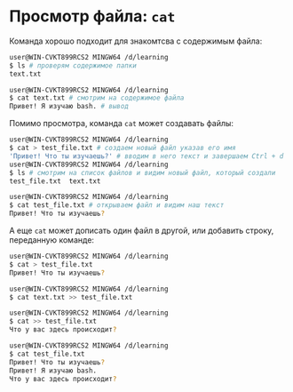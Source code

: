 # Просмотр файла: `cat`
Команда хорошо подходит для знакомтсва с содержимым файла:
```bash
user@WIN-CVKT899RCS2 MINGW64 /d/learning
$ ls # проверям содержимое папки
text.txt

user@WIN-CVKT899RCS2 MINGW64 /d/learning
$ cat text.txt # смотрим на содержимое файла
Привет! Я изучаю bash. # вывод
```
Помимо просмотра, команда `cat` может создавать файлы:
```bash
user@WIN-CVKT899RCS2 MINGW64 /d/learning
$ cat > test_file.txt # создаем новый файл указав его имя
'Привет! Что ты изучаешь?' # вводим в него текст и завершаем Ctrl + d
user@WIN-CVKT899RCS2 MINGW64 /d/learning
$ ls # смотрим на список файлов и видим новый файл, который создали
test_file.txt  text.txt

user@WIN-CVKT899RCS2 MINGW64 /d/learning
$ cat test_file.txt # открываем файл и видим наш текст
Привет! Что ты изучаешь?
```
А еще `cat` может дописать один файл в другой, или добавить строку, переданную команде:  
```bash
user@WIN-CVKT899RCS2 MINGW64 /d/learning
$ cat > test_file.txt
Привет! Что ты изучаешь?

user@WIN-CVKT899RCS2 MINGW64 /d/learning
$ cat text.txt >> test_file.txt 

user@WIN-CVKT899RCS2 MINGW64 /d/learning
$ cat >> test_file.txt 
Что у вас здесь происходит?

user@WIN-CVKT899RCS2 MINGW64 /d/learning
$ cat test_file.txt 
Привет! Что ты изучаешь?
Привет! Я изучаю bash.
Что у вас здесь происходит?
```